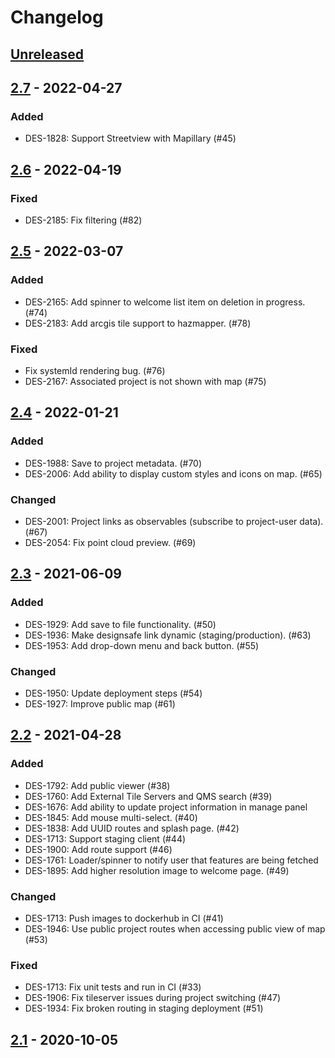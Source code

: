 # Changelog

## [Unreleased]

## [2.7] - 2022-04-27

### Added

- DES-1828: Support Streetview with Mapillary (#45)

## [2.6] - 2022-04-19

### Fixed

- DES-2185: Fix filtering (#82)

## [2.5] - 2022-03-07

### Added

- DES-2165: Add spinner to welcome list item on deletion in progress. (#74)
- DES-2183: Add arcgis tile support to hazmapper. (#78)

### Fixed
- Fix systemId rendering bug. (#76)
- DES-2167: Associated project is not shown with map (#75)

## [2.4] - 2022-01-21

### Added

- DES-1988: Save to project metadata. (#70)
- DES-2006: Add ability to display custom styles and icons on map. (#65)

### Changed

- DES-2001: Project links as observables (subscribe to project-user data). (#67)
- DES-2054: Fix point cloud preview. (#69)

## [2.3] - 2021-06-09

### Added

- DES-1929: Add save to file functionality. (#50)
- DES-1936: Make designsafe link dynamic (staging/production). (#63)
- DES-1953: Add drop-down menu and back button. (#55)

### Changed

- DES-1950: Update deployment steps (#54)
- DES-1927: Improve public map (#61)

## [2.2] - 2021-04-28

### Added

- DES-1792: Add public viewer (#38) 
- DES-1760: Add External Tile Servers and QMS search (#39) 
- DES-1676: Add ability to update project information in manage panel
- DES-1845: Add mouse multi-select. (#40) 
- DES-1838: Add UUID routes and splash page. (#42) 
- DES-1713: Support staging client (#44) 
- DES-1900: Add route support (#46) 
- DES-1761: Loader/spinner to notify user that features are being fetched
- DES-1895: Add higher resolution image to welcome page. (#49)

### Changed

- DES-1713: Push images to dockerhub in CI (#41) 
- DES-1946: Use public project routes when accessing public view of map (#53) 

### Fixed

- DES-1713: Fix unit tests and run in CI (#33)
- DES-1906: Fix tileserver issues during project switching (#47) 
- DES-1934: Fix broken routing in staging deployment (#51) 

## [2.1] - 2020-10-05




[unreleased]: https://github.com/TACC-Cloud/hazmapper/compare/v2.7...HEAD
[2.7]: https://github.com/TACC-Cloud/hazmapper/releases/tag/v2.7
[2.6]: https://github.com/TACC-Cloud/hazmapper/releases/tag/v2.6
[2.5]: https://github.com/TACC-Cloud/hazmapper/releases/tag/v2.5
[2.4]: https://github.com/TACC-Cloud/hazmapper/releases/tag/v2.4
[2.3]: https://github.com/TACC-Cloud/hazmapper/releases/tag/v2.3
[2.2]: https://github.com/TACC-Cloud/hazmapper/releases/tag/v2.2
[2.1]: https://github.com/TACC-Cloud/hazmapper/releases/tag/v2.1
